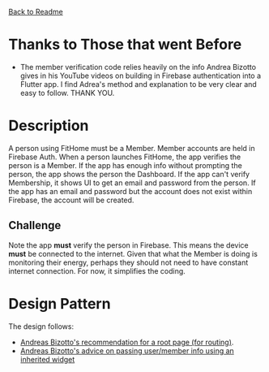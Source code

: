 [Back to Readme](../README.md)
# Thanks to Those that went Before  
* The member verification code relies heavily on the info Andrea Bizotto gives in his YouTube videos on building in Firebase authentication into a Flutter app.  I find Adrea's method and explanation to be very clear and easy to follow.  THANK YOU.
# Description 
A person using FitHome must be a Member.  Member accounts are held in Firebase Auth.  When a person launches FitHome, the app verifies the person is a Member.  If the app has enough info without prompting the person, the app shows the person the Dashboard.  If the app can't verify Membership, it shows UI to get an email and password from the person.  If the app has an email and password but the account does not exist within Firebase, the account will be created.
## Challenge
Note the app __must__ verify the person in Firebase.  This means the device __must__ be connected to the internet.  Given that what the Member is doing is monitoring their energy, perhaps they should not need to have constant internet connection.  For now, it simplifies the coding.
# Design Pattern
The design follows:  
* [Andreas Bizotto's recommendation for a root page (for routing)](https://youtu.be/Pl1rKBnmDkU).  
* [Andreas Bizotto's advice on passing user/member info using an inherited widget](https://youtu.be/Pl1rKBnmDkU)